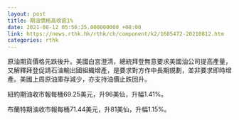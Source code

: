 ```yaml
---
layout: post
title: 期油價格高收逾1%
date: 2021-08-12 05:56:25.000000000 +08:00
link: https://news.rthk.hk/rthk/ch/component/k2/1605472-20210812.htm
categories: rthk
---
```


原油期貨價格先跌後升。美國白宮澄清，總統拜登無意要求美國油公司提高產量，又解釋拜登促請石油輸出國組織增產，是要求對方作中長期規劃，並非要求即時增產。美國上周原油庫存減少，亦支持油價止跌回升。

紐約期油收市報每桶69.25美元，升96美仙，升幅1.41%。

布蘭特期油收市報每桶71.44美元，升81美仙，升幅1.15%。

